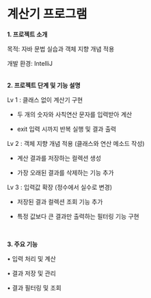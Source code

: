 # 계산기 프로그램

**1. 프로젝트 소개**

목적: 자바 문법 실습과 객체 지향 개념 적용

개발 환경: IntelliJ
<br /><br />

**2. 프로젝트 단계 및 기능 설명**

Lv 1 : 클래스 없이 계산기 구현

+ 두 개의 숫자와 사칙연산 문자를 입력받아 계산

+ exit 입력 시까지 반복 실행 및 결과 출력

Lv 2 : 객체 지향 개념 적용 (클래스와 연산 메소드 작성)

+ 계산 결과를 저장하는 컬렉션 생성
  
+ 가장 오래된 결과를 삭제하는 기능 추가

Lv 3 : 입력값 확장 (정수에서 실수로 변경)

+ 저장된 결과 컬렉션 조회 기능 추가

+ 특정 값보다 큰 결과만 출력하는 필터링 기능 구현
<br>

**3. 주요 기능**

• 입력 처리 및 계산

• 결과 저장 및 관리

• 결과 필터링 및 조회
